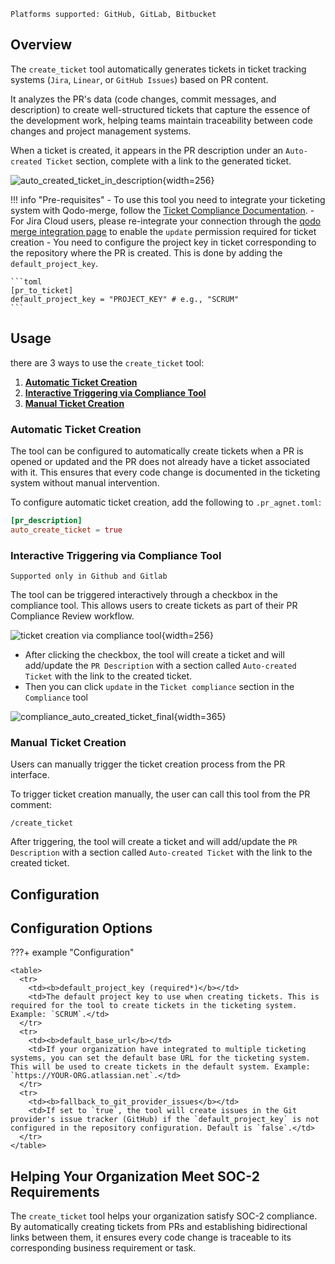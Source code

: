 `Platforms supported: GitHub, GitLab, Bitbucket`

## Overview
The `create_ticket` tool automatically generates tickets in ticket tracking systems (`Jira`, `Linear`, or `GitHub Issues`) based on PR content.

It analyzes the PR's data (code changes, commit messages, and description) to create well-structured tickets that capture the essence of the development work, helping teams maintain traceability between code changes and project management systems.

When a ticket is created, it appears in the PR description under an `Auto-created Ticket` section, complete with a link to the generated ticket.

![auto_created_ticket_in_description](https://codium.ai/images/pr_agent/auto_created_ticket_in_description.png){width=256}

!!! info "Pre-requisites"
    - To use this tool you need to integrate your ticketing system with Qodo-merge, follow the [Ticket Compliance Documentation](https://qodo-merge-docs.qodo.ai/core-abilities/fetching_ticket_context/).
    - For Jira Cloud users, please re-integrate your connection through the [qodo merge integration page](https://app.qodo.ai/qodo-merge/integrations) to enable the `update` permission required for ticket creation
    - You need to configure the project key in ticket corresponding to the repository where the PR is created. This is done by adding the `default_project_key`.

    ```toml
    [pr_to_ticket]
    default_project_key = "PROJECT_KEY" # e.g., "SCRUM"
    ```

## Usage
there are 3 ways to use the `create_ticket` tool:

1. [**Automatic Ticket Creation**](#automatic-ticket-creation)
2. [**Interactive Triggering via Compliance Tool**](#interactive-triggering-via-compliance-tool)
3. [**Manual Ticket Creation**](#manual-ticket-creation)

### Automatic Ticket Creation
The tool can be configured to automatically create tickets when a PR is opened or updated and the PR does not already have a ticket associated with it. 
This ensures that every code change is documented in the ticketing system without manual intervention.

To configure automatic ticket creation, add the following to `.pr_agnet.toml`:

```toml
[pr_description]
auto_create_ticket = true
```

### Interactive Triggering via Compliance Tool
`Supported only in Github and Gitlab`

The tool can be triggered interactively through a checkbox in the compliance tool. This allows users to create tickets as part of their PR Compliance Review workflow.

![ticket creation via compliance tool](https://codium.ai/images/pr_agent/ticket_creation_from_compliance1.png){width=256}

- After clicking the checkbox, the tool will create a ticket and will add/update the `PR Description` with a section called `Auto-created Ticket` with the link to the created ticket.
- Then you can click `update` in the `Ticket compliance` section in the `Compliance` tool 

![compliance_auto_created_ticket_final](https://codium.ai/images/pr_agent/compliance_auto_created_ticket_final.png){width=365}

### Manual Ticket Creation
Users can manually trigger the ticket creation process from the PR interface.

To trigger ticket creation manually, the user can call this tool from the PR comment:

```
/create_ticket
```

After triggering, the tool will create a ticket and will add/update the `PR Description` with a section called `Auto-created Ticket` with the link to the created ticket.


## Configuration

## Configuration Options

???+ example "Configuration"

    <table>
      <tr>
        <td><b>default_project_key (required*)</b></td>
        <td>The default project key to use when creating tickets. This is required for the tool to create tickets in the ticketing system. Example: `SCRUM`.</td>
      </tr>
      <tr>
        <td><b>default_base_url</b></td>
        <td>If your organization have integrated to multiple ticketing systems, you can set the default base URL for the ticketing system. This will be used to create tickets in the default system. Example: `https://YOUR-ORG.atlassian.net`.</td>
      </tr>
      <tr>
        <td><b>fallback_to_git_provider_issues</b></td>
        <td>If set to `true`, the tool will create issues in the Git provider's issue tracker (GitHub) if the `default_project_key` is not configured in the repository configuration. Default is `false`.</td>
      </tr>
    </table>


## Helping Your Organization Meet SOC-2 Requirements
The `create_ticket` tool helps your organization satisfy SOC-2 compliance. By automatically creating tickets from PRs and establishing bidirectional links between them, it ensures every code change is traceable to its corresponding business requirement or task.
